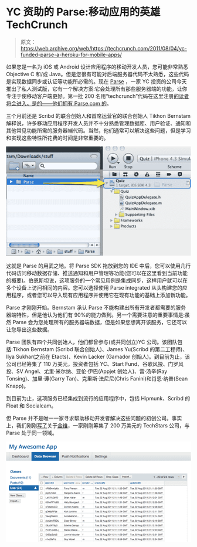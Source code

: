 # YC 资助的 Parse:移动应用的英雄 TechCrunch

> 原文：<https://web.archive.org/web/https://techcrunch.com/2011/08/04/yc-funded-parse-a-heroku-for-mobile-apps/>

如果您是一名为 iOS 或 Android 设计应用程序的移动开发人员，您可能非常熟悉 Objective C 和/或 Java。但是您很有可能对后端服务器代码不太熟悉，这些代码是实现数据同步或认证等功能所必需的。现在 [Parse](https://web.archive.org/web/20230130174349/http://www.parse.com/) ，一家 YC 投资的公司今天推出了私人测试版，它有一个解决方案:它会处理所有那些服务器端的功能，让你专注于使移动客户端更好。第一批 200 名用“techcrunch”代码在这里注册[的读者将会进入。是的——他们拥有 Parse.com 的](https://web.archive.org/web/20230130174349/https://www.parse.com/users/new?code=techcrunch)。

三个月前还是 Scribd 的联合创始人和首席运营官的联合创始人 Tikhon Bernstam 解释说，许多移动应用程序开发人员并不十分熟悉管理数据库、用户验证、通知和其他常见功能所需的服务器端代码。当然，他们通常可以解决这些问题，但是学习和实现这些特性所花费的时间是非常重要的。

![](img/f6ef47153208e772a13b2c9c3562c32d.png)

这就是 Parse 的用武之地。将 Parse SDK 拖放到您的 IDE 中后，您可以使用几行代码访问移动数据存储、推送通知和用户管理等功能(您可以在这里看到当前功能的概要)。伯恩斯坦说，这项服务的一个常见用例是集成同步，这样用户就可以在多个设备上访问相同的内容。您可以选择使用 Parse integrated 从头构建您的应用程序，或者您可以导入现有应用程序并使用它在现有功能的基础上添加新功能。

Parse 才刚刚开始。Bernstam 承认 Parse 不能构建出所有开发者都需要的服务器端特性，但是他认为他们有 90%的能力做到。另一个需要注意的重要事情是:虽然 Parse 会为您处理所有的服务器端数据，但是如果您想离开该服务，它还可以让您导出这些数据。

Parse 团队有四个共同创始人，他们都曾参与(或共同创立)YC 公司。该团队包括:Tikhon Bernstam (Scribd 联合创始人)、James Yu(Scribd 的第二工程师)、Ilya Sukhar(之前在 Etacts)、Kevin Lacker (Gamador 创始人)。到目前为止，该公司已经筹集了 110 万美元，投资者包括 YC、Start Fund、谷歌风投、门罗风投、SV Angel、尤里·米尔纳、亚伦·伊巴(Appjet 创始人)、雷·汤辛(Ray Tonsing)、加里·谭(Garry Tan)、克里斯·法尼尼(Chris Fanini)和肖恩·纳普(Sean Knapp)。

到目前为止，这项服务已经集成到流行的应用程序中，包括 Hipmunk、Scribd 的 Float 和 Socialcam。

但 Parse 并不是唯一一家寻求帮助移动开发者解决这些问题的初创公司。事实上，我们刚刚[写了](https://web.archive.org/web/20230130174349/https://techcrunch.com/2011/08/04/kinvey-closes-2m-seed-round-for-its-backend-as-a-service-product/)关于[金维](https://web.archive.org/web/20230130174349/http://www.kinvey.com/)，一家刚刚筹集了 200 万美元的 TechStars 公司，与 Parse 处于同一领域。

![](img/9681154e59dce13b0c95427276b994f8.png)